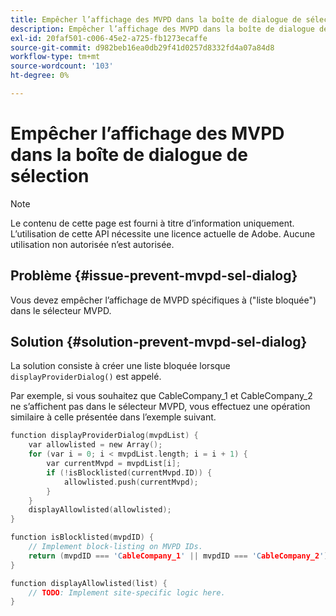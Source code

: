 ```yaml
---
title: Empêcher l’affichage des MVPD dans la boîte de dialogue de sélection
description: Empêcher l’affichage des MVPD dans la boîte de dialogue de sélection
exl-id: 20faf501-c006-45e2-a725-fb1273ecaffe
source-git-commit: d982beb16ea0db29f41d0257d8332fd4a07a84d8
workflow-type: tm+mt
source-wordcount: '103'
ht-degree: 0%

---
```


# Empêcher l’affichage des MVPD dans la boîte de dialogue de sélection

>[!NOTE]
>
>Le contenu de cette page est fourni à titre d’information uniquement. L’utilisation de cette API nécessite une licence actuelle de Adobe. Aucune utilisation non autorisée n’est autorisée.

## Problème {#issue-prevent-mvpd-sel-dialog}

Vous devez empêcher l’affichage de MVPD spécifiques à (&quot;liste bloquée&quot;) dans le sélecteur MVPD.


## Solution {#solution-prevent-mvpd-sel-dialog}

La solution consiste à créer une liste bloquée lorsque `displayProviderDialog()` est appelé.

Par exemple, si vous souhaitez que CableCompany_1 et CableCompany_2 ne s’affichent pas dans le sélecteur MVPD, vous effectuez une opération similaire à celle présentée dans l’exemple suivant.

```C
function displayProviderDialog(mvpdList) {
    var allowlisted = new Array();
    for (var i = 0; i < mvpdList.length; i = i + 1) {
        var currentMvpd = mvpdList[i];
        if (!isBlocklisted(currentMvpd.ID)) {
            allowlisted.push(currentMvpd);
        }
    }
    displayAllowlisted(allowlisted);
}

function isBlocklisted(mvpdID) {
    // Implement block-listing on MVPD IDs.
    return (mvpdID === 'CableCompany_1' || mvpdID === 'CableCompany_2');
}

function displayAllowlisted(list) {
    // TODO: Implement site-specific logic here.
} 
```

<!--
**Related Information**

* [Allow MVPDs in the Selection Dialog](/help/authentication/allow-mvpd-selectn-dialog.md)
* **Code samples**
* [Programmer integration guide](/help/authentication/programmer-integration-guide-overview.md)
-->
